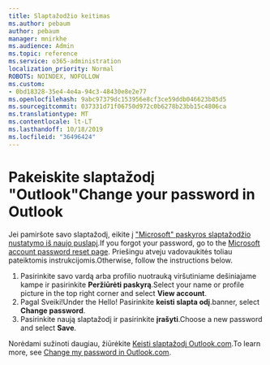 ```yaml
---
title: Slaptažodžio keitimas
ms.author: pebaum
author: pebaum
manager: mnirkhe
ms.audience: Admin
ms.topic: reference
ms.service: o365-administration
localization_priority: Normal
ROBOTS: NOINDEX, NOFOLLOW
ms.custom:
- 0bd18328-35e4-4e4a-94c3-48430e8e2e77
ms.openlocfilehash: 9abc97379dc153956e8cf3ce59ddb046623b85d5
ms.sourcegitcommit: 037331d71f06750d972c0b6278b23bb15c4806ca
ms.translationtype: MT
ms.contentlocale: lt-LT
ms.lasthandoff: 10/18/2019
ms.locfileid: "36496424"
---
```

# <a name="change-your-password-in-outlook"></a><span data-ttu-id="85633-102">Pakeiskite slaptažodį "Outlook"</span><span class="sxs-lookup"><span data-stu-id="85633-102">Change your password in Outlook</span></span>

<span data-ttu-id="85633-103">Jei pamiršote savo slaptažodį, eikite į ["Microsoft" paskyros slaptažodžio nustatymo iš naujo puslapį](https://go.microsoft.com/fwlink/p/?linkid=841909).</span><span class="sxs-lookup"><span data-stu-id="85633-103">If you forgot your password, go to the [Microsoft account password reset page](https://go.microsoft.com/fwlink/p/?linkid=841909).</span></span> <span data-ttu-id="85633-104">Priešingu atveju vadovaukitės toliau pateiktomis instrukcijomis.</span><span class="sxs-lookup"><span data-stu-id="85633-104">Otherwise, follow the instructions below.</span></span>
  
1. <span data-ttu-id="85633-105">Pasirinkite savo vardą arba profilio nuotrauką viršutiniame dešiniajame kampe ir pasirinkite **Peržiūrėti paskyrą**.</span><span class="sxs-lookup"><span data-stu-id="85633-105">Select your name or profile picture in the top right corner and select **View account**.</span></span>
2. <span data-ttu-id="85633-106">Pagal Sveiki!</span><span class="sxs-lookup"><span data-stu-id="85633-106">Under the Hello!</span></span> <span data-ttu-id="85633-107">Pasirinkite **keisti slapta odį**.</span><span class="sxs-lookup"><span data-stu-id="85633-107">banner, select **Change password**.</span></span>
3. <span data-ttu-id="85633-108">Pasirinkite naują slaptažodį ir pasirinkite **įrašyti**.</span><span class="sxs-lookup"><span data-stu-id="85633-108">Choose a new password and select **Save**.</span></span>

<span data-ttu-id="85633-109">Norėdami sužinoti daugiau, žiūrėkite [Keisti slaptažodį Outlook.com](https://support.office.com/article/2138d690-811c-4545-b2f3-e4dbe80c9735.aspx).</span><span class="sxs-lookup"><span data-stu-id="85633-109">To learn more, see [Change my password in Outlook.com](https://support.office.com/article/2138d690-811c-4545-b2f3-e4dbe80c9735.aspx).</span></span>